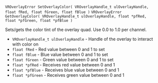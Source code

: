 `VROverlayError SetOverlayColor( VROverlayHandle_t ulOverlayHandle, float fRed, float fGreen, float fBlue )`
`VROverlayError GetOverlayColor( VROverlayHandle_t ulOverlayHandle, float *pfRed, float *pfGreen, float *pfBlue )`

Sets/gets the color tint of the overlay quad. Use 0.0 to 1.0 per channel.

* `VROverlayHandle_t ulOverlayHandle` - Handle of the overlay to interact with color on
* `float fRed` - Red value between 0 and 1 to set
* `float fBlue` - Blue value between 0 and 1 to set
* `float fGreen` - Green value between 0 and 1 to set
* `float *pfRed` - Receives red value between 0 and 1
* `float *pfBlue` - Receives blue value between 0 and 1
* `float *pfGreen` - Receives green value between 0 and 1

